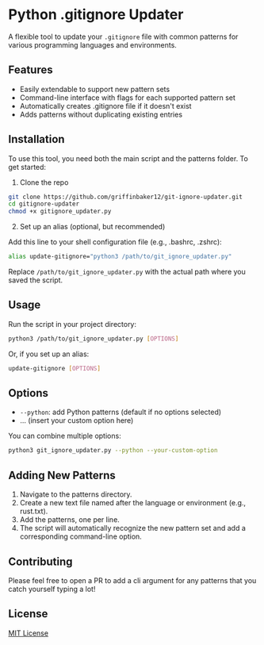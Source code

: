 # Python .gitignore Updater

A flexible tool to update your `.gitignore` file with common patterns for various programming languages and environments.

## Features

- Easily extendable to support new pattern sets
- Command-line interface with flags for each supported pattern set
- Automatically creates .gitignore file if it doesn't exist
- Adds patterns without duplicating existing entries

## Installation

To use this tool, you need both the main script and the patterns folder. To get started:

1) Clone the repo

```bash
git clone https://github.com/griffinbaker12/git-ignore-updater.git
cd gitignore-updater
chmod +x gitignore_updater.py
```

2) Set up an alias (optional, but recommended)

Add this line to your shell configuration file (e.g., .bashrc, .zshrc):

```bash
alias update-gitignore="python3 /path/to/git_ignore_updater.py"
```

Replace `/path/to/git_ignore_updater.py` with the actual path where you saved the script.

## Usage

Run the script in your project directory:

```bash
python3 /path/to/git_ignore_updater.py [OPTIONS]
```

Or, if you set up an alias:

```bash
update-gitignore [OPTIONS]
```

## Options

- `--python`: add Python patterns (default if no options selected)
- ... (insert your custom option here)

You can combine multiple options:

```bash
python3 git_ignore_updater.py --python --your-custom-option
```

## Adding New Patterns

1) Navigate to the patterns directory.
2) Create a new text file named after the language or environment (e.g., rust.txt).
3) Add the patterns, one per line.
4) The script will automatically recognize the new pattern set and add a corresponding command-line option.


## Contributing

Please feel free to open a PR to add a cli argument for any patterns that you catch yourself typing a lot!

## License

[MIT License](LICENSE)
